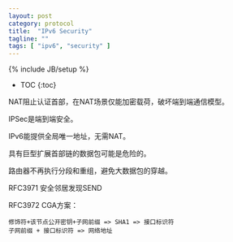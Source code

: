 ```yaml
---
layout: post
category: protocol
title:  "IPv6 Security"
tagline: ""
tags: [ "ipv6", "security" ] 
---
```

{% include JB/setup %}

* TOC
{:toc}

NAT阻止认证首部，在NAT场景仅能加密载荷，破坏端到端通信模型。

IPSec是端到端安全。

IPv6能提供全局唯一地址，无需NAT。

具有巨型扩展首部链的数据包可能是危险的。

路由器不再执行分段和重组，避免大数据包的穿越。

RFC3971 安全邻居发现SEND

RFC3972 CGA方案：

    修饰符+该节点公开密钥+子网前缀 => SHA1 => 接口标识符
    子网前缀 + 接口标识符 => 网络地址



